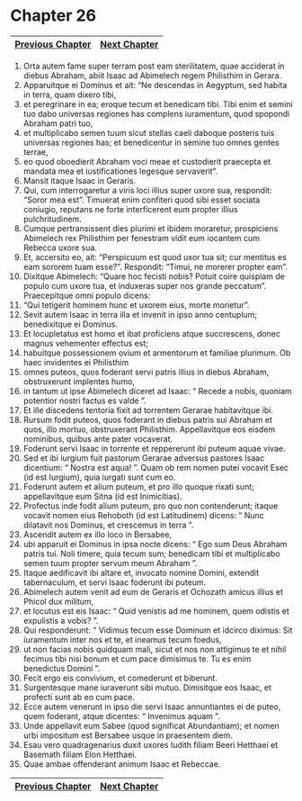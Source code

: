# Chapter 26
| [Previous Chapter](Chapter%2025.md)| [Next Chapter](Chapter%2027.md) |
| --- | --- |
1. Orta autem fame super terram post eam sterilitatem, quae acciderat in diebus Abraham, abiit Isaac ad Abimelech regem Philisthim in Gerara.
2. Apparuitque ei Dominus et ait: “Ne descendas in Aegyptum, sed habita in terra, quam dixero tibi,
3. et peregrinare in ea; eroque tecum et benedicam tibi. Tibi enim et semini tuo dabo universas regiones has complens iuramentum, quod spopondi Abraham patri tuo,
4. et multiplicabo semen tuum sicut stellas caeli daboque posteris tuis universas regiones has; et benedicentur in semine tuo omnes gentes terrae,
5. eo quod oboedierit Abraham voci meae et custodierit praecepta et mandata mea et iustificationes legesque servaverit”.
6. Mansit itaque Isaac in Geraris.
7. Qui, cum interrogaretur a viris loci illius super uxore sua, respondit: “Soror mea est”. Timuerat enim confiteri quod sibi esset sociata coniugio, reputans ne forte interficerent eum propter illius pulchritudinem.
8. Cumque pertransissent dies plurimi et ibidem moraretur, prospiciens Abimelech rex Philisthim per fenestram vidit eum iocantem cum Rebecca uxore sua.
9. Et, accersito eo, ait: “Perspicuum est quod uxor tua sit; cur mentitus es eam sororem tuam esse?”. Respondit: “Timui, ne morerer propter eam”.
10. Dixitque Abimelech: “Quare hoc fecisti nobis? Potuit coire quispiam de populo cum uxore tua, et induxeras super nos grande peccatum”. Praecepitque omni populo dicens:
11. “Qui tetigerit hominem hunc et uxorem eius, morte morietur”.
12. Sevit autem Isaac in terra illa et invenit in ipso anno centuplum; benedixitque ei Dominus.
13. Et locupletatus est homo et ibat proficiens atque succrescens, donec magnus vehementer effectus est;
14. habuitque possessionem ovium et armentorum et familiae plurimum.
Ob haec invidentes ei Philisthim
15. omnes puteos, quos foderant servi patris illius in diebus Abraham, obstruxerunt implentes humo,
16. in tantum ut ipse Abimelech diceret ad Isaac: “ Recede a nobis, quoniam potentior nostri factus es valde ”.
17. Et ille discedens tentoria fixit ad torrentem Gerarae habitavitque ibi.
18. Rursum fodit puteos, quos foderant in diebus patris sui Abraham et quos, illo mortuo, obstruxerant Philisthim. Appellavitque eos eisdem nominibus, quibus ante pater vocaverat.
19. Foderunt servi Isaac in torrente et reppererunt ibi puteum aquae vivae.
20. Sed et ibi iurgium fuit pastorum Gerarae adversus pastores Isaac dicentium: “ Nostra est aqua! ”. Quam ob rem nomen putei vocavit Esec (id est Iurgium), quia iurgati sunt cum eo.
21. Foderunt autem et alium puteum, et pro illo quoque rixati sunt; appellavitque eum Sitna (id est Inimicitias).
22. Profectus inde fodit alium puteum, pro quo non contenderunt; itaque vocavit nomen eius Rehoboth (id est Latitudinem) dicens: “ Nunc dilatavit nos Dominus, et crescemus in terra ”.
23. Ascendit autem ex illo loco in Bersabee,
24. ubi apparuit ei Dominus in ipsa nocte dicens:
“ Ego sum Deus Abraham patris tui.
Noli timere, quia tecum sum;
benedicam tibi
et multiplicabo semen tuum
propter servum meum Abraham ”.
25. Itaque aedificavit ibi altare et, invocato nomine Domini, extendit tabernaculum, et servi Isaac foderunt ibi puteum.
26. Abimelech autem venit ad eum de Geraris et Ochozath amicus illius et Phicol dux militum,
27. et locutus est eis Isaac: “ Quid venistis ad me hominem, quem odistis et expulistis a vobis? ”.
28. Qui responderunt: “ Vidimus tecum esse Dominum et idcirco diximus: Sit iuramentum inter nos et te, et ineamus tecum foedus,
29. ut non facias nobis quidquam mali, sicut et nos non attigimus te et nihil fecimus tibi nisi bonum et cum pace dimisimus te. Tu es enim benedictus Domini ”.
30. Fecit ergo eis convivium, et comederunt et biberunt.
31. Surgentesque mane iuraverunt sibi mutuo. Dimisitque eos Isaac, et profecti sunt ab eo cum pace.
32. Ecce autem venerunt in ipso die servi Isaac annuntiantes ei de puteo, quem foderant, atque dicentes: “ Invenimus aquam ”.
33. Unde appellavit eum Sabee (quod significat Abundantiam); et nomen urbi impositum est Bersabee usque in praesentem diem.
34. Esau vero quadragenarius duxit uxores Iudith filiam Beeri Hetthaei et Basemath filiam Elon Hetthaei.
35. Quae ambae offenderant animum Isaac et Rebeccae.

| [Previous Chapter](Chapter%2025.md)| [Next Chapter](Chapter%2027.md) |
| --- | --- |